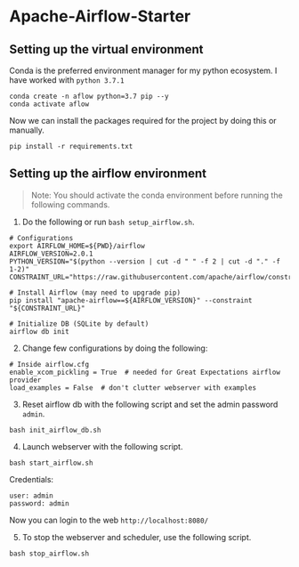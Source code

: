 # Apache-Airflow-Starter

## Setting up the virtual environment

Conda is the preferred environment manager for my python ecosystem. I have worked with `python 3.7.1`

```
conda create -n aflow python=3.7 pip --y
conda activate aflow
```

Now we can install the packages required for the project by doing this or manually.

```
pip install -r requirements.txt
```

## Setting up the airflow environment

> Note: You should activate the conda environment before running the following commands.

1. Do the following or run `bash setup_airflow.sh`.

```
# Configurations
export AIRFLOW_HOME=${PWD}/airflow
AIRFLOW_VERSION=2.0.1
PYTHON_VERSION="$(python --version | cut -d " " -f 2 | cut -d "." -f 1-2)"
CONSTRAINT_URL="https://raw.githubusercontent.com/apache/airflow/constraints-${AIRFLOW_VERSION}/constraints-${PYTHON_VERSION}.txt"

# Install Airflow (may need to upgrade pip)
pip install "apache-airflow==${AIRFLOW_VERSION}" --constraint "${CONSTRAINT_URL}"

# Initialize DB (SQLite by default)
airflow db init
```

2. Change few configurations by doing the following:

```
# Inside airflow.cfg
enable_xcom_pickling = True  # needed for Great Expectations airflow provider
load_examples = False  # don't clutter webserver with examples
```

3. Reset airflow db with the following script and set the admin password `admin`.

```
bash init_airflow_db.sh
```

4. Launch webserver with the following script.

```
bash start_airflow.sh
```

Credentials:

```
user: admin
password: admin
```

Now you can login to the web `http://localhost:8080/`

5. To stop the webserver and scheduler, use the following script.

```
bash stop_airflow.sh
```
